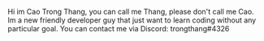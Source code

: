 Hi im Cao Trong Thang, you can call me Thang, please don't call me Cao. Im a new friendly developer guy that just want to learn coding without any particular goal.
You can contact me via Discord: trongthang#4326
